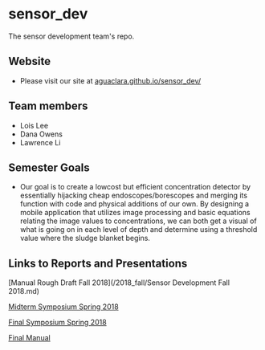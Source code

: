 # sensor_dev
The sensor development team's repo.

## Website
* Please visit our site at [aguaclara.github.io/sensor_dev/](https://aguaclara.github.io/sensor_dev/)

## Team members
* Lois Lee 
* Dana Owens
* Lawrence Li

## Semester Goals
* Our goal is to create a lowcost but efficient concentration detector by essentially hijacking cheap endoscopes/borescopes and merging its function with code and physical additions of our own. By designing a mobile application that utilizes image processing and basic equations relating the image values to concentrations, we can both get a visual of what is going on in each level of depth and determine using a threshold value where the sludge blanket begins.

## Links to Reports and Presentations

[Manual Rough Draft Fall 2018](/2018_fall/Sensor Development Fall 2018.md)

[Midterm Symposium Spring 2018](https://docs.google.com/presentation/d/1DQyx87q7LtW5yOaPytrrnAvyGNLM-DLOTYY6XjQVZQw/edit?usp=sharing)

[Final Symposium Spring 2018](https://docs.google.com/presentation/d/1z8MEi4Bpe6GwdDxDbs89RpllG_0ilBI8o5UYnoSLq9U/edit#slide=id.g1111d7c42e_0_81)

[Final Manual](https://github.com/AguaClara/sensor_dev/blob/master/manuals/manual_1.md)
